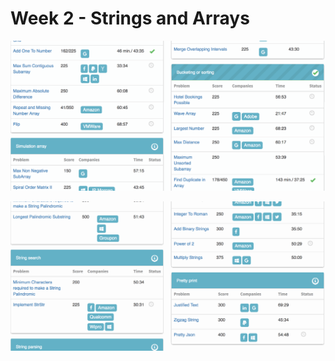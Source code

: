 # Week 2 - Strings and Arrays

![arrays](https://github.com/imoran/prework-repo/blob/master/week2codepath.gif)

![strings](https://github.com/imoran/prework-repo/blob/master/week2codepath2.gif)
